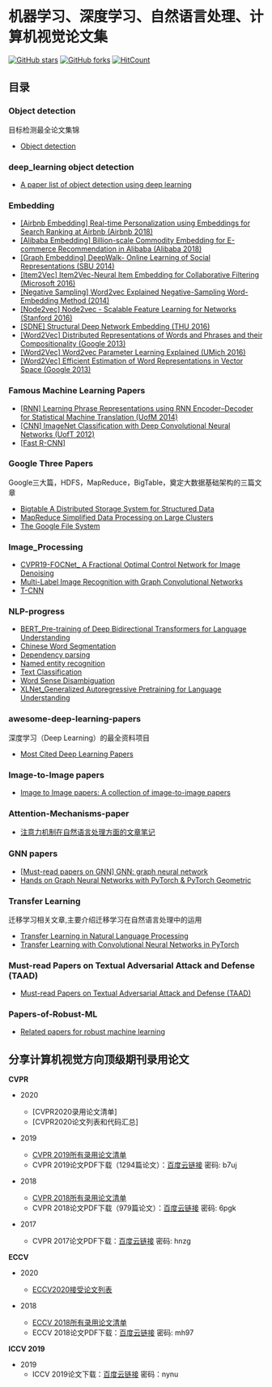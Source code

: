 # 机器学习、深度学习、自然语言处理、计算机视觉论文集

[![GitHub stars](https://img.shields.io/github/stars/murufeng/awesome-papers.svg?style=social&label=Stars)](https://github.com/murufeng/awesome-papers) [![GitHub forks](https://img.shields.io/github/forks/murufeng/awesome-papers.svg?style=social&label=Forks)](https://github.com/murufeng/awesome-papers) [![HitCount](http://hits.dwyl.io/murufeng/awesome-papers.svg)](http://hits.dwyl.io/murufeng/awesome-papers)

## 目录

### Object detection
目标检测最全论文集锦
* [Object detection](https://github.com/murufeng/papers/tree/master/Object-detection) <br />

### deep_learning object detection
* [A paper list of object detection using deep learning](https://github.com/murufeng/papers/blob/master/deep_learning%20object%20detection/papers.md) <br />


### Embedding 
* [[Airbnb Embedding] Real-time Personalization using Embeddings for Search Ranking at Airbnb (Airbnb 2018)](https://github.com/murufeng/papers/blob/master/Embedding/%5BAirbnb%20Embedding%5D%20Real-time%20Personalization%20using%20Embeddings%20for%20Search%20Ranking%20at%20Airbnb%20(Airbnb%202018).pdf) <br />
* [[Alibaba Embedding] Billion-scale Commodity Embedding for E-commerce Recommendation in Alibaba (Alibaba 2018)](https://github.com/murufeng/papers/blob/master/Embedding/%5BAlibaba%20Embedding%5D%20Billion-scale%20Commodity%20Embedding%20for%20E-commerce%20Recommendation%20in%20Alibaba%20(Alibaba%202018).pdf) <br />
* [[Graph Embedding] DeepWalk- Online Learning of Social Representations (SBU 2014)](https://github.com/murufeng/papers/blob/master/Embedding/%5BGraph%20Embedding%5D%20DeepWalk-%20Online%20Learning%20of%20Social%20Representations%20(SBU%202014).pdf) <br />
* [[Item2Vec] Item2Vec-Neural Item Embedding for Collaborative Filtering (Microsoft 2016)](https://github.com/murufeng/papers/blob/master/Embedding/%5BItem2Vec%5D%20Item2Vec-Neural%20Item%20Embedding%20for%20Collaborative%20Filtering%20(Microsoft%202016).pdf) <br />
* [[Negative Sampling] Word2vec Explained Negative-Sampling Word-Embedding Method (2014)](https://github.com/murufeng/papers/blob/master/Embedding/%5BNegative%20Sampling%5D%20Word2vec%20Explained%20Negative-Sampling%20Word-Embedding%20Method%20(2014).pdf) <br />
* [[Node2vec] Node2vec - Scalable Feature Learning for Networks (Stanford 2016)](https://github.com/murufeng/papers/blob/master/Embedding/%5BNode2vec%5D%20Node2vec%20-%20Scalable%20Feature%20Learning%20for%20Networks%20(Stanford%202016).pdf) <br />
* [[SDNE] Structural Deep Network Embedding (THU 2016)](https://github.com/murufeng/papers/blob/master/Embedding/%5BSDNE%5D%20Structural%20Deep%20Network%20Embedding%20(THU%202016).pdf) <br />
* [[Word2Vec] Distributed Representations of Words and Phrases and their Compositionality (Google 2013)](https://github.com/murufeng/papers/blob/master/Embedding/%5BWord2Vec%5D%20Distributed%20Representations%20of%20Words%20and%20Phrases%20and%20their%20Compositionality%20(Google%202013).pdf) <br />
* [[Word2Vec] Word2vec Parameter Learning Explained (UMich 2016)](https://github.com/murufeng/papers/blob/master/Embedding/%5BWord2Vec%5D%20Word2vec%20Parameter%20Learning%20Explained%20(UMich%202016).pdf) <br />
* [[Word2Vec] Efficient Estimation of Word Representations in Vector Space (Google 2013)](https://github.com/murufeng/papers/blob/master/Embedding/%5BWord2Vec%5D%20Efficient%20Estimation%20of%20Word%20Representations%20in%20Vector%20Space%20(Google%202013).pdf) <br />


### Famous Machine Learning Papers
* [[RNN] Learning Phrase Representations using RNN Encoder–Decoder for Statistical Machine Translation (UofM 2014)](https://github.com/murufeng/papers/blob/master/Famous%20Machine%20Learning%20Papers/%5BRNN%5D%20Learning%20Phrase%20Representations%20using%20RNN%20Encoder%E2%80%93Decoder%20for%20Statistical%20Machine%20Translation%20(UofM%202014).pdf) <br />
* [[CNN] ImageNet Classification with Deep Convolutional Neural Networks (UofT 2012)](https://github.com/murufeng/papers/blob/master/Famous%20Machine%20Learning%20Papers/%5BCNN%5D%20ImageNet%20Classification%20with%20Deep%20Convolutional%20Neural%20Networks%20(UofT%202012).pdf) <br />
* [[Fast R-CNN]](https://github.com/murufeng/papers/blob/master/Famous%20Machine%20Learning%20Papers/Fast%20R-CNN.pdf) <br />

### Google Three Papers
Google三大篇，HDFS，MapReduce，BigTable，奠定大数据基础架构的三篇文章
* [Bigtable A Distributed Storage System for Structured Data](https://github.com/murufeng/papers/blob/master/Google%20Three%20Papers/Bigtable%20A%20Distributed%20Storage%20System%20for%20Structured%20Data.pdf) <br />
* [MapReduce Simplified Data Processing on Large Clusters](https://github.com/murufeng/papers/blob/master/Google%20Three%20Papers/MapReduce%20Simplified%20Data%20Processing%20on%20Large%20Clusters.pdf) <br />
* [The Google File System](https://github.com/murufeng/papers/blob/master/Google%20Three%20Papers/The%20Google%20File%20System.pdf) <br />

### Image_Processing
* [CVPR19-FOCNet_ A Fractional Optimal Control Network for Image Denoising](https://github.com/murufeng/papers/blob/master/Image_Processing/CVPR19-FOCNet_%20A%20Fractional%20Optimal%20Control%20Network%20for%20Image%20Denoising_Lei%20Zhang.pdf) <br />
* [Multi-Label Image Recognition with Graph Convolutional Networks](https://github.com/murufeng/papers/blob/master/Image_Processing/Multi-Label%20Image%20Recognition%20with%20Graph%20Convolutional%20Networks.pdf) <br />
* [T-CNN](https://github.com/murufeng/papers/blob/master/Image_Processing/T-CNN.pdf) <br />

### NLP-progress
* [BERT_Pre-training of Deep Bidirectional Transformers for Language Understanding](https://github.com/murufeng/papers/blob/master/NLP-progress/BERT_Pre-training%20of%20Deep%20Bidirectional%20Transformers%20for%20Language%20Understanding.pdf) <br />
* [Chinese Word Segmentation](https://github.com/murufeng/papers/blob/master/NLP-progress/Chinese%20Word%20Segmentation.md) <br />
* [Dependency parsing](https://github.com/murufeng/papers/blob/master/NLP-progress/Dependency%20parsing.md) <br />
* [Named entity recognition](https://github.com/murufeng/papers/blob/master/NLP-progress/Named%20entity%20recognition.md) <br />
* [Text Classification](https://github.com/murufeng/papers/blob/master/NLP-progress/Text%20classification.md) <br />
* [Word Sense Disambiguation](https://github.com/murufeng/papers/blob/master/NLP-progress/Word%20Sense%20Disambiguation.md) <br />
* [XLNet_Generalized Autoregressive Pretraining for Language Understanding](https://github.com/murufeng/papers/blob/master/NLP-progress/XLNet_Generalized%20Autoregressive%20Pretraining%20for%20Language%20Understanding.pdf) <br />

### awesome-deep-learning-papers
深度学习（Deep Learning）的最全资料项目
* [Most Cited Deep Learning Papers](https://github.com/murufeng/papers/blob/master/deep-learning-papers/Most%20Cited%20Deep%20Learning%20Papers.md) <br />


### Image-to-Image papers
* [Image to Image papers: A collection of image-to-image papers](https://github.com/murufeng/papers/blob/master/Image-to-Image%20papers.md)

### Attention-Mechanisms-paper
* [注意力机制在自然语言处理方面的文章笔记](https://github.com/murufeng/papers/blob/master/Attention-Mechanisms-paper.md) <br />


### GNN papers
* [[Must-read papers on GNN] GNN: graph neural network](https://github.com/murufeng/papers/blob/master/GNN_papers.md) <br />
* [Hands on Graph Neural Networks with PyTorch & PyTorch Geometric](https://github.com/murufeng/papers/blob/master/Hands%20on%20Graph%20Neural%20Networks%20with%20PyTorch%20%26%20PyTorch%20Geometric.pdf) <br />


### Transfer Learning
迁移学习相关文章,主要介绍迁移学习在自然语言处理中的运用
* [Transfer Learning in Natural Language Processing](https://github.com/murufeng/papers/blob/master/Transfer%20Learning%20in%20Natural%20Language%20Processing.pdf) <br />
* [Transfer Learning with Convolutional Neural Networks in PyTorch](https://github.com/murufeng/papers/blob/master/Transfer%20Learning%20with%20Convolutional%20Neural%20Networks%20in%20PyTorch.pdf) <br />


### Must-read Papers on Textual Adversarial Attack and Defense (TAAD)
* [Must-read Papers on Textual Adversarial Attack and Defense (TAAD)](https://github.com/murufeng/papers/blob/master/TAADpapers.md) <br />

### Papers-of-Robust-ML
* [Related papers for robust machine learning](https://github.com/murufeng/papers/blob/master/Papers-of-Robust-ML.md)


## 分享计算机视觉方向顶级期刊录用论文

**CVPR**
- 2020 
  - [CVPR2020录用论文清单]
  - [CVPR2020论文列表和代码汇总]

- 2019
  - [CVPR 2019所有录用论文清单](<http://openaccess.thecvf.com/CVPR2019.py>) 
  - CVPR 2019论文PDF下载（1294篇论文）：[百度云链接](https://pan.baidu.com/s/1WMOU3JgeKsYA0YCeW09uHw ) 密码: b7uj
- 2018
  - [CVPR 2018所有录用论文清单](2018/cvpr2018-paper-list.csv) 
  - CVPR 2018论文PDF下载（979篇论文）：[百度云链接](https://pan.baidu.com/s/1lYEM_kkw1PWTkQzUvjG2pw)   密码: 6pgk 
- 2017
  - CVPR 2017论文PDF下载：[百度云链接](https://pan.baidu.com/s/1RP1wQBFxs8BT0KBLiukxBw)   密码: hnzg

**ECCV**
- 2020 
  - [ECCV2020接受论文列表](https://eccv2020.eu/accepted-papers/)

- 2018
  - [ECCV 2018所有录用论文清单](http://openaccess.thecvf.com/ECCV2018.py) 
  - ECCV 2018论文PDF下载：[百度云链接](https://pan.baidu.com/s/1Mg0Kw9bepUK6_vqqVSOjNQ)   密码: mh97
  
**ICCV 2019**

- 2019
  - ICCV 2019论文下载：[百度云链接](https://pan.baidu.com/s/1yeA8qNkkb92Z0vA-8h2FTg)  密码：nynu
